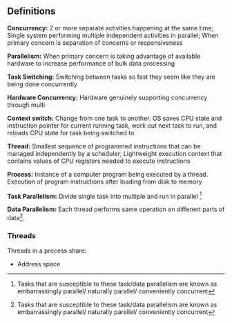 ## Definitions

**Concurrency:** 2 or more separate activities happening at the same time; Single system performing multiple independent activities in parallel; When primary concern is separation of concerns or responsiveness

**Parallelism:** When primary concern is taking advantage of available hardware to increase performance of bulk data processing

**Task Switching:** Switching between tasks so fast they seem like they are being done concurrently

**Hardware Concurrency:** Hardware genuinely supporting concurrency through multi

**Context switch:** Change from one task to another. OS saves CPU state and instruction pointer for current running task, work out next task to run, and reloads CPU state for task being switched to

**Thread:** Smallest sequence of programmed instructions that can be managed independently by a scheduler; Lightweight execution context that contains values of CPU registers needed to execute instructions

**Process:** Instance of a computer program being executed by a thread. Execution of program instructions after loading from disk to memory

**Task Parallelism:** Divide single task into multiple and run in parallel [^1]

**Data Parallelism:** Each thread performs same operation on different parts of data[^1].   

[^1]: Tasks that are susceptible to these task/data parallelism are known as embarrassingly parallel/ naturally parallel/ conveniently concurrent

### Threads

Threads in a process share:
- Address space